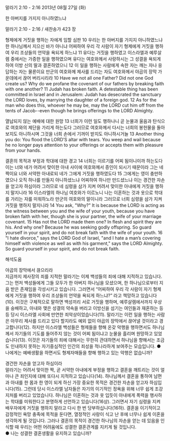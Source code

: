 말라기 2:10 - 2:16 
2013년 08월 27일 (화)

한 아버지를 가지지 아니하였느냐



말라기 2:10 - 2:16 / 새찬송가 423 장


형제에게 거짓을 행하는 자에게 임할 심판 
10 우리는 한 아버지를 가지지 아니하였느냐 한 하나님께서 지으신 바가 아니냐 어찌하여 우리 각 사람이 자기 형제에게 거짓을 행하여 우리 조상들의 언약을 욕되게 하느냐 11 유다는 거짓을 행하였고 이스라엘과 예루살렘 중에서는 가증한 일을 행하였으며 유다는 여호와께서 사랑하시는 그 성결을 욕되게 하여 이방 신의 딸과 결혼하였으니 12 이 일을 행하는 사람에게 속한 자는 깨는 자나 응답하는 자는 물론이요 만군의 여호와께 제사를 드리는 자도 여호와께서 야곱의 장막 가운데에서 끊어 버리시리라
10 Have we not all one Father? Did not one God create us? Why do we profane the covenant of our fathers by breaking faith with one another? 11 Judah has broken faith. A detestable thing has been committed in Israel and in Jerusalem: Judah has desecrated the sanctuary the LORD loves, by marrying the daughter of a foreign god. 12 As for the man who does this, whoever he may be, may the LORD cut him off from the tents of Jacob--even though he brings offerings to the LORD Almighty.   

열납되지 않는 예배에 대한 원망 
13 너희가 이런 일도 행하나니 곧 눈물과 울음과 탄식으로 여호와의 제단을 가리게 하는도다 그러므로 여호와께서 다시는 너희의 봉헌물을 돌아보지도 아니하시며 그것을 너희 손에서 기꺼이 받지도 아니하시거늘
13 Another thing you do: You flood the LORD’S altar with tears. You weep and wail because he no longer pays attention to your offerings or accepts them with pleasure from your hands.   

결혼의 목적과 부정과 학대에 대한 경고 
14 너희는 이르기를 어찌 됨이니이까 하는도다 이는 너와 네가 어려서 맞이한 아내 사이에 여호와께서 증인이 되시기 때문이라 그는 네 짝이요 너와 서약한 아내로되 네가 그에게 거짓을 행하였도다 15 그에게는 영이 충만하였으나 오직 하나를 만들지 아니하셨느냐 어찌하여 하나만 만드셨느냐 이는 경건한 자손을 얻고자 하심이라 그러므로 네 심령을 삼가 지켜 어려서 맞이한 아내에게 거짓을 행하지 말지니라 16 이스라엘의 하나님 여호와가 이르노니 나는 이혼하는 것과 옷으로 학대를 가리는 자를 미워하노라 만군의 여호와의 말이니라 그러므로 너희 심령을 삼가 지켜 거짓을 행하지 말지니라
14 You ask, "Why?" It is because the LORD is acting as the witness between you and the wife of your youth, because you have broken faith with her, though she is your partner, the wife of your marriage covenant. 15 Has not the LORD made them one? In flesh and spirit they are his. And why one? Because he was seeking godly offspring. So guard yourself in your spirit, and do not break faith with the wife of your youth. 16 "I hate divorce," says the LORD God of Israel, "and I hate a man’s covering himself with violence as well as with his garment," says the LORD Almighty. So guard yourself in your spirit, and do not break faith.

해석도움





야곱의 장막에서 끊으리라  
지금까지 제사장의 죄를 지적한 말라기는 이제 백성들의 죄에 대해 지적하고 있습니다. 그는 먼저 백성들에게 그들 모두가 한 아버지 하나님을 모셨으며, 한 하나님으로부터 지음 받은 존재임을 각성시키고 있습니다. 그러면서 “어찌하여 우리 각 사람이 자기 형제에게 거짓을 행하여 우리 조상들의 언약을 욕되게 하느냐?” 라고 책망하고 있습니다(10). 이것은 구체적으로 말하면 백성끼리 서로 거짓을 행하며, 예루살렘에서까지 우상을 숭배하고, 아내와 맺은 성결의 약속을 버리고 이방신을 섬기는 여인들과 재혼하는 등등 당시 이스라엘 사회에 만연한 죄악상이었습니다(11). 말라기는 이런 일을 행하는 사람은 아무리 제사를 드리고 있다 할지라도 예외 없이 야곱의 장막에서 끊어낼 것이라고 경고합니다(12). 하지만 이스라엘 백성들은 형제들을 향해 온갖 악행을 행하면서도 하나님께서 자기들의 기도를 들어주지 않는 것이 어찌 됨이냐고 눈물을 흘리며 원망하고 있었습니다(13). 이것은 자기들의 죄에 대해서는 무한히 관대하면서 하나님을 향해서는 조금도 인내하지 못하는 자기중심적인 인간의 죄성을 적나라하게 보여주는 모습입니다. 
● 나에게는 예배생활을 하면서도 형제자매들을 향해 행하고 있는 악행은 없습니까? 

경건한 자손을 얻고자 하심이라  
말라기는 어려서 맞이한 짝, 곧 서약한 아내에게 부정을 행하고 결혼을 깨트리는 것이 얼마나 큰 죄인지에 대해 또다시 지적하고 있습니다(14). 하나님께서 결혼을 통하여 남편과 아내를 한 몸과 한 영이 되게 하신 가장 중요한 목적은 경건한 자손을 얻고자 하심입니다(15). 그런데 당시 이스라엘 남자들은 자기의 이기적인 정욕을 위해 너무 쉽게 조강지처를 버리고 있었습니다. 하나님은 이혼하는 것과 옷 입듯이 아내에게 폭력을 행사하는 학대를 미워한다고 분명하게 선언하고 있습니다(16상). 그러면서 자기 심령을 지켜 배우자에게 거짓을 행하지 말라고 다시 한 번 당부하십니다(16하). 결혼을 이기적이고 감정적인 욕망 충족에 목적을 둔다면, 열정적인 사랑이 식고 난 후에 너무나 쉽게 이혼을 생각하게 될 것입니다. 그러나 결혼의 목적이 경건한 하나님의 자손을 얻는 데 있음을 인식할 때 우리는 어떤 어려움에도 성결한 결혼관계를 지키게 될 것입니다.  
● 나는 성결한 결혼생활을 유지하고 있습니까?
